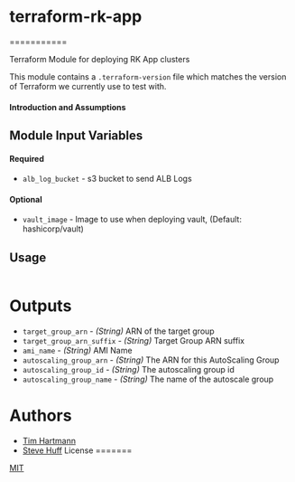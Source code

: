 # terraform-rk-app

===========

Terraform Module for deploying RK App clusters

This module contains a `.terraform-version` file which matches the version of Terraform we currently use to test with.


#### Introduction and Assumptions



Module Input Variables
----------------------
#### Required
- `alb_log_bucket` - s3 bucket to send ALB Logs


#### Optional

- `vault_image` - Image to use when deploying vault, (Default: hashicorp/vault)

Usage
-----

```hcl

```

Outputs
=======
- `target_group_arn`        - _(String)_ ARN of the target group
- `target_group_arn_suffix` - _(String)_ Target Group ARN suffix 
- `ami_name`                - _(String)_ AMI Name
- `autoscaling_group_arn`   - _(String)_ The ARN for this AutoScaling Group
- `autoscaling_group_id`    - _(String)_ The autoscaling group id
- `autoscaling_group_name`  - _(String)_ The name of the autoscale group

Authors
=======

* [Tim Hartmann](https://github.com/tfhartmann)
* [Steve Huff](https://github.com/hakamadare)
License
=======

[MIT](LICENSE)
